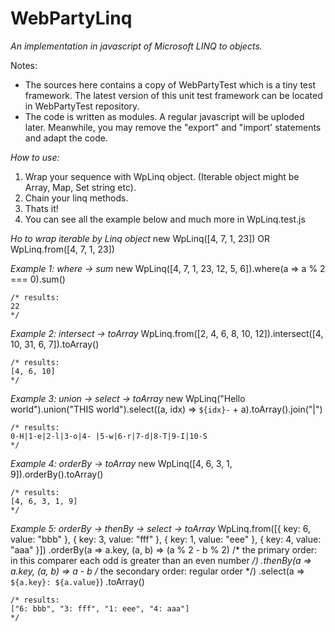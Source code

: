 # WebPartyLinq

*An implementation in javascript of Microsoft LINQ to objects.*

Notes:
* The sources here contains a copy of WebPartyTest which is a tiny test framework. The latest version of this unit test framework can be located in WebPartyTest repository.
* The code is written as modules. A regular javascript will be uploded later. Meanwhile, you may remove the "export" and "import' statements and adapt the code.

*How to use:*
1. Wrap your sequence with WpLinq object. (Iterable object might be Array, Map, Set string etc).
2. Chain your linq methods.
3. Thats it!
4. You can see all the example below and much more in WpLinq.test.js

*Ho to wrap iterable by Linq object*
	new WpLinq([4, 7, 1, 23])
	OR
	WpLinq.from([4, 7, 1, 23])

*Example 1: where -> sum*
	new WpLinq([4, 7, 1, 23, 12, 5, 6]).where(a => a % 2 === 0).sum()

	/* results:
	22
	*/

*Example 2: intersect -> toArray*
	WpLinq.from([2, 4, 6, 8, 10, 12]).intersect([4, 10, 31, 6, 7]).toArray()

	/* results:
	[4, 6, 10]
	*/

*Example 3: union -> select -> toArray*
	new WpLinq("Hello world").union("THIS world").select((a, idx) => `${idx}-` + a).toArray().join("|")

	/* results:
	0-H|1-e|2-l|3-o|4- |5-w|6-r|7-d|8-T|9-I|10-S
	*/

*Example 4: orderBy -> toArray*
	new WpLinq([4, 6, 3, 1, 9]).orderBy().toArray()

	/* results:
	[4, 6, 3, 1, 9]
	*/


*Example 5: orderBy -> thenBy -> select -> toArray*
	WpLinq.from([{ key: 6, value: "bbb" }, { key: 3, value: "fff" }, { key: 1, value: "eee" }, { key: 4, value: "aaa" }])
			.orderBy(a => a.key, (a, b) => (a % 2 - b % 2) /* the primary order: in this comparer each odd is greater than an even number */)
			.thenBy(a => a.key, (a, b) => a - b /* the secondary order: regular order */)
			.select(a => `${a.key}: ${a.value}`)
			.toArray()

	/* results:
	["6: bbb", "3: fff", "1: eee", "4: aaa"]
	*/

